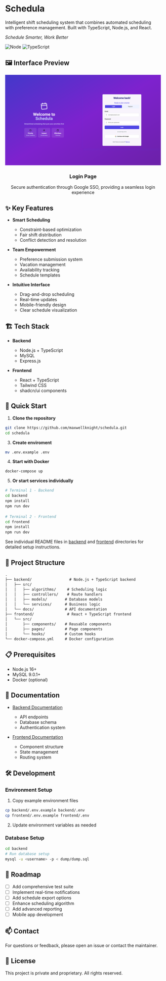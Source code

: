 # Schedula

Intelligent shift scheduling system that combines automated scheduling with preference management. Built with TypeScript, Node.js, and React.

*Schedule Smarter, Work Better*

![Node](https://img.shields.io/badge/node-v16+-green.svg)
![TypeScript](https://img.shields.io/badge/typescript-v4.9+-blue.svg)

## 🖼️ Interface Preview

<div align="center">
  <p>
    <img src="imgs/login-page.png" width="800"/>
    <br>
    <h3>Login Page</h3>
    Secure authentication through Google SSO, providing a seamless login experience
  </p>
</div>

## ✨ Key Features

- **Smart Scheduling**
  - Constraint-based optimization
  - Fair shift distribution
  - Conflict detection and resolution

- **Team Empowerment**
  - Preference submission system
  - Vacation management
  - Availability tracking
  - Schedule templates

- **Intuitive Interface**
  - Drag-and-drop scheduling
  - Real-time updates
  - Mobile-friendly design
  - Clear schedule visualization

## 🏗️ Tech Stack

- **Backend**
  - Node.js + TypeScript
  - MySQL
  - Express.js
  
- **Frontend**
  - React + TypeScript
  - Tailwind CSS
  - shadcn/ui components

## 🚀 Quick Start

1. **Clone the repository**
```bash
git clone https://github.com/maxwellknight/schedula.git
cd schedula
```

3. **Create enviroment**
```bash
mv .env.example .env
```

4. **Start with Docker**
```bash
docker-compose up
```

5. **Or start services individually**
```bash
# Terminal 1 - Backend
cd backend
npm install
npm run dev

# Terminal 2 - Frontend
cd frontend
npm install
npm run dev
```

See individual README files in [backend](./backend/README.md) and [frontend](./frontend/README.md) directories for detailed setup instructions.

## 📁 Project Structure

```
.
├── backend/                 # Node.js + TypeScript backend
│   ├── src/
│   │   ├── algorithms/     # Scheduling logic
│   │   ├── controllers/    # Route handlers
│   │   ├── models/        # Database models
│   │   └── services/      # Business logic
│   └── docs/              # API documentation
├── frontend/               # React + TypeScript frontend
│   └── src/
│       ├── components/    # Reusable components
│       ├── pages/         # Page components
│       └── hooks/         # Custom hooks
└── docker-compose.yml     # Docker configuration
```

## 📋 Prerequisites

- Node.js 16+
- MySQL 9.0.1+
- Docker (optional)

## 📖 Documentation

- [Backend Documentation](./backend/README.md)
  - API endpoints
  - Database schema
  - Authentication system
  
- [Frontend Documentation](./frontend/README.md)
  - Component structure
  - State management
  - Routing system

## 🛠️ Development

### Environment Setup
1. Copy example environment files
```bash
cp backend/.env.example backend/.env
cp frontend/.env.example frontend/.env
```

2. Update environment variables as needed

### Database Setup
```bash
cd backend
# Run database setup
mysql -u <username> -p < dump/dump.sql
```

## 📝 Roadmap

- [ ] Add comprehensive test suite
- [ ] Implement real-time notifications
- [ ] Add schedule export options
- [ ] Enhance scheduling algorithm
- [ ] Add advanced reporting
- [ ] Mobile app development

## 📫 Contact

For questions or feedback, please open an issue or contact the maintainer.

## 📜 License

This project is private and proprietary. All rights reserved.

